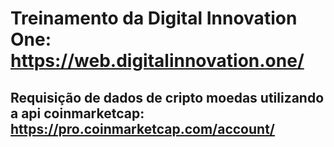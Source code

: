 # Treinamento da Digital Innovation One: https://web.digitalinnovation.one/

## Requisição de dados de cripto moedas utilizando a api coinmarketcap: https://pro.coinmarketcap.com/account/
